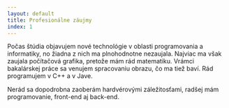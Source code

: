 ```yaml
---
layout: default
title: Profesionálne záujmy
index: 1
---
```


Počas štúdia objavujem nové technológie v oblasti programovania a informatiky, no žiadna z nich ma plnohodnotne nezaujala. Najviac ma však zaujala počítačová grafika, pretože mám rád matematiku. Vrámci bakalárskej práce sa venujem spracovaniu obrazu, čo ma tiež baví. Rád programujem v C++ a v Jave. 

Nerád sa dopodrobna zaoberám hardvérovými záležitosťami, radšej mám programovanie, front-end aj back-end.